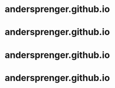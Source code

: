 # andersprenger.github.io
# andersprenger.github.io
# andersprenger.github.io
# andersprenger.github.io
